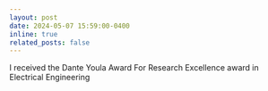 ```yaml
---
layout: post
date: 2024-05-07 15:59:00-0400
inline: true
related_posts: false
---
```


I received the Dante Youla Award For Research Excellence award in Electrical Engineering
